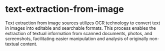 # text-extraction-from-image
Text extraction from image sources utilizes OCR technology to convert text in images into editable and searchable formats. This process enables the extraction of textual information from scanned documents, photos, and screenshots, facilitating easier manipulation and analysis of originally non-textual content.
